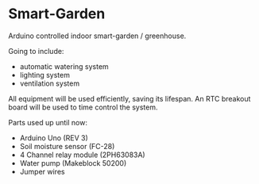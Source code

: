 # Smart-Garden
Arduino controlled indoor smart-garden / greenhouse. 

Going to include:
- automatic watering system
- lighting system
- ventilation system

All equipment will be used efficiently, saving its lifespan.
An RTC breakout board will be used to time control the system.

Parts used up until now:
 - Arduino Uno (REV 3)
 - Soil moisture sensor (FC-28)
 - 4 Channel relay module (2PH63083A)
 - Water pump (Makeblock 50200)
 - Jumper wires
